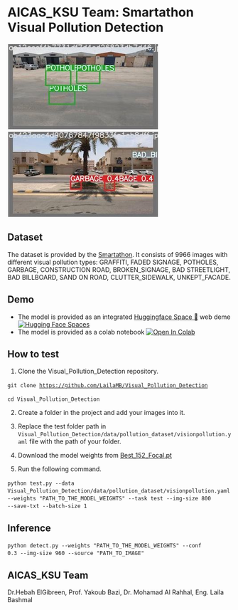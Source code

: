 # AICAS_KSU Team: Smartathon Visual Pollution Detection

![](figure/sample1.jpg)
![](figure/sample2.jpg)


## Dataset


The dataset is provided by the [Smartathon](https://smartathon.hackerearth.com). It consists of 9966 images with different visual pollution types: GRAFFITI, FADED SIGNAGE, POTHOLES, GARBAGE, CONSTRUCTION ROAD, BROKEN_SIGNAGE, BAD STREETLIGHT, BAD BILLBOARD, SAND ON ROAD, CLUTTER_SIDEWALK, UNKEPT_FACADE.

## Demo
- The model is provided as an integrated [Huggingface Space 🤗](https://huggingface.co/spaces/LailaMB/visual_pollution_detection) web deme [![Hugging Face Spaces](https://img.shields.io/badge/%F0%9F%A4%97%20Hugging%20Face-Spaces-blue)](https://huggingface.co/spaces/LailaMB/visual_pollution_detection)
- The model is provided as a colab notebook <a href="https://colab.research.google.com/drive/1FFCN5_IxZ1mwb56twUvjuMvGUbX4VNu4?usp=sharing"><img src="https://colab.research.google.com/assets/colab-badge.svg" alt="Open In Colab"></a>

## How to test
1. Clone the Visual_Pollution_Detection repository.

<code>git clone https://github.com/LailaMB/Visual_Pollution_Detection</code>

<code>cd Visual_Pollution_Detection</code>

2. Create a folder in the project and add your images into it. 

3. Replace the test folder path in <code>Visual_Pollution_Detection/data/pollution_dataset/visionpollution.yaml</code> file with the path of your folder.

4. Download the model weights from [Best_152_Focal.pt](https://drive.google.com/file/d/1mTiiVm5OCMyAlYF0Q5tf43wxugrTZ7HP/view?usp=share_link)

4. Run the following command.

<code>python test.py --data Visual_Pollution_Detection/data/pollution_dataset/visionpollution.yaml --weights "PATH_TO_THE_MODEL_WEIGHTS" --task test --img-size 800 --save-txt --batch-size 1</code>

## Inference
<code>python detect.py --weights "PATH_TO_THE_MODEL_WEIGHTS" --conf 0.3 --img-size 960 --source "PATH_TO_IMAGE" </code>



## AICAS_KSU Team

Dr.Hebah ElGibreen, Prof. Yakoub Bazi, Dr. Mohamad Al Rahhal, Eng. Laila Bashmal
